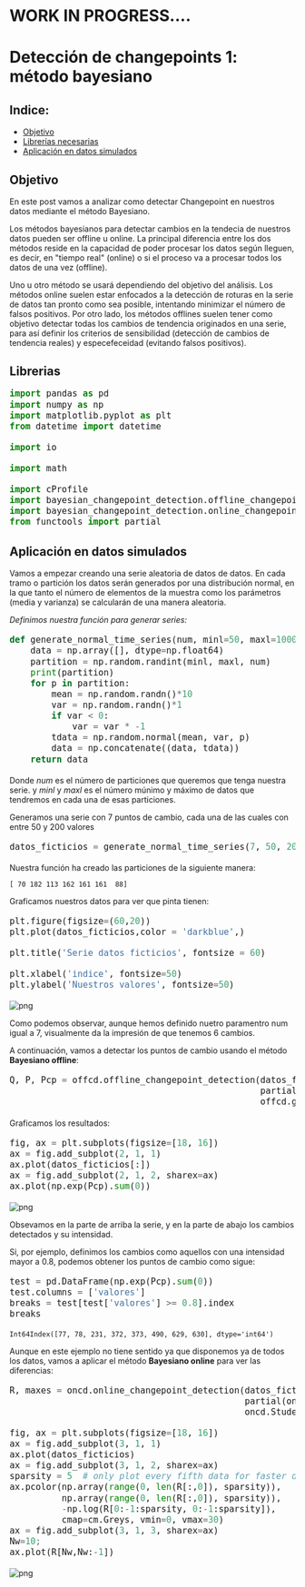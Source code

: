<style> div { font-family:"Arial"; font-size: 18px; } </style>

# WORK IN PROGRESS....

# Detección de changepoints 1: método bayesiano

## Indice:

* [Objetivo](#Objetivo)
* [Librerías necesarias](#Librerías-necesarias)
* [Aplicación en datos simulados](#Aplicación-en-datos-simulados)

## Objetivo

En este post vamos a analizar como detectar Changepoint en nuestros datos mediante el método Bayesiano. 

Los métodos bayesianos para detectar cambios en la tendecia de nuestros datos pueden ser offline u online. La principal diferencia entre los dos métodos reside en la capacidad de poder procesar los datos según lleguen, es decir, en "tiempo real" (online) o si el proceso va a procesar todos los datos de una vez (offline). 

Uno u otro método se usará dependiendo del objetivo del análisis. Los métodos online suelen estar enfocados a la detección de roturas en la serie de datos  tan pronto como sea posible, intentando minimizar el número de falsos positivos. Por otro lado, los métodos offlines suelen tener como objetivo detectar todas los cambios de tendencia originados en una serie, para así definir los criterios de sensibilidad (detección de cambios de tendencia reales) y especefeceidad (evitando falsos positivos).

## Librerias

```python
import pandas as pd
import numpy as np
import matplotlib.pyplot as plt
from datetime import datetime

import io

import math

import cProfile
import bayesian_changepoint_detection.offline_changepoint_detection as offcd
import bayesian_changepoint_detection.online_changepoint_detection as oncd
from functools import partial

```

## Aplicación en datos simulados  

Vamos a empezar creando una serie aleatoria de datos de datos. En cada tramo o partición los datos serán generados por una distribución normal, en la que tanto el número de elementos de la muestra como los parámetros (media y varianza) se calcularán de una manera aleatoria.

*Definimos nuestra función para generar series:*

```python
def generate_normal_time_series(num, minl=50, maxl=1000):
    data = np.array([], dtype=np.float64)
    partition = np.random.randint(minl, maxl, num)
    print(partition)
    for p in partition:
        mean = np.random.randn()*10
        var = np.random.randn()*1
        if var < 0:
            var = var * -1
        tdata = np.random.normal(mean, var, p)
        data = np.concatenate((data, tdata))
    return data
```
Donde *num* es el número de particiones que queremos que tenga nuestra serie. y *minl* y *maxl* es el número múnimo y máximo de datos que tendremos en cada una de esas particiones.


Generamos una serie con 7 puntos de cambio, cada una de las cuales con entre 50 y 200 valores

```python
datos_ficticios = generate_normal_time_series(7, 50, 200)
```
Nuestra función ha creado las particiones de la siguiente manera:

    [ 70 182 113 162 161 161  88]
    
Graficamos nuestros datos para ver que pinta tienen:

```python
plt.figure(figsize=(60,20))
plt.plot(datos_ficticios,color = 'darkblue',)

plt.title('Serie datos ficticios', fontsize = 60)

plt.xlabel('indice', fontsize=50)
plt.ylabel('Nuestros valores', fontsize=50)
```

![png](/images/Chaingpoints_bayes/output_5_1.png)

Como podemos observar, aunque hemos definido nuetro paramentro num igual a 7, visualmente da la impresión de que tenemos 6 cambios.

A continuación, vamos a detectar los puntos de cambio usando el método **Bayesiano offline**:

```python
Q, P, Pcp = offcd.offline_changepoint_detection(datos_ficticios, 
                                                partial(offcd.const_prior, l=(len(datos_ficticios)+1)), 
                                                offcd.gaussian_obs_log_likelihood, truncate=-40)
```

Graficamos los resultados:

```python
fig, ax = plt.subplots(figsize=[18, 16])
ax = fig.add_subplot(2, 1, 1)
ax.plot(datos_ficticios[:])
ax = fig.add_subplot(2, 1, 2, sharex=ax)
ax.plot(np.exp(Pcp).sum(0))
```
    
![png](/images/Chaingpoints_bayes/output_7_1.png)

Obsevamos en la parte de arriba la serie, y en la parte de abajo los cambios detectados y su intensidad. 

Si, por ejemplo, definimos los cambios como aquellos con una intensidad mayor a 0.8, podemos obtener los puntos de cambio como sigue:

```python
test = pd.DataFrame(np.exp(Pcp).sum(0))
test.columns = ['valores']
breaks = test[test['valores'] >= 0.8].index
breaks
```
    Int64Index([77, 78, 231, 372, 373, 490, 629, 630], dtype='int64')

Aunque en este ejemplo no tiene sentido ya que disponemos ya de todos los datos, vamos a aplicar el método **Bayesiano online** para ver las diferencias:



```python
R, maxes = oncd.online_changepoint_detection(datos_ficticios, 
                                             partial(oncd.constant_hazard, 250), 
                                             oncd.StudentT(0.1, .01, 1, 0))
```


```python
fig, ax = plt.subplots(figsize=[18, 16])
ax = fig.add_subplot(3, 1, 1)
ax.plot(datos_ficticios)
ax = fig.add_subplot(3, 1, 2, sharex=ax)
sparsity = 5  # only plot every fifth data for faster display
ax.pcolor(np.array(range(0, len(R[:,0]), sparsity)), 
          np.array(range(0, len(R[:,0]), sparsity)), 
          -np.log(R[0:-1:sparsity, 0:-1:sparsity]), 
          cmap=cm.Greys, vmin=0, vmax=30)
ax = fig.add_subplot(3, 1, 3, sharex=ax)
Nw=10;
ax.plot(R[Nw,Nw:-1])
```

    
![png](/images/Chaingpoints_bayes/output_38_2.png)


